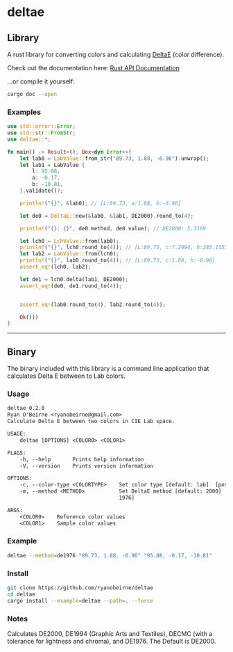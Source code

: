 # deltae

## Library

A rust library for converting colors and calculating
[DeltaE](http://www.colorwiki.com/wiki/Delta_E:_The_Color_Difference) (color
difference).

Check out the documentation here:
[Rust API Documentation](https://ryanobeirne.github.io/deltae)

...or compile it yourself:

```sh
cargo doc --open
```

### Examples

```rust
use std::error::Error;
use std::str::FromStr;
use deltae::*;

fn main() -> Result<(), Box<dyn Error>>{
    let lab0 = LabValue::from_str("89.73, 1.88, -6.96").unwrap();
    let lab1 = LabValue {
        l: 95.08,
        a: -0.17,
        b: -10.81,
    }.validate()?;

    println!("{}", &lab0); // [L:89.73, a:1.88, b:-6.96]

    let de0 = DeltaE::new(&lab0, &lab1, DE2000).round_to(4);

    println!("{}: {}", de0.method, de0.value); // DE2000: 5.3169

    let lch0 = LchValue::from(lab0);
    println!("{}", lch0.round_to(4)); // [L:89.73, c:7.2094, h:285.1157]
    let lab2 = LabValue::from(lch0);
    println!("{}", lab0.round_to(4)); // [L:89.73, c:1.88, h:-6.96]
    assert_eq!(lch0, lab2);

    let de1 = lch0.delta(lab1, DE2000);
    assert_eq!(de0, de1.round_to(4));


    assert_eq!(lab0.round_to(4), lab2.round_to(4));

    Ok(())
}
```

---

## Binary

The binary included with this library is a command line application that
calculates Delta E between to Lab colors.

### Usage

```txt
deltae 0.2.0
Ryan O'Beirne <ryanobeirne@gmail.com>
Calculate Delta E between two colors in CIE Lab space.

USAGE:
    deltae [OPTIONS] <COLOR0> <COLOR1>

FLAGS:
    -h, --help       Prints help information
    -V, --version    Prints version information

OPTIONS:
    -c, --color-type <COLORTYPE>    Set color type [default: lab]  [possible values: lab, lch, xyz]
    -m, --method <METHOD>           Set DeltaE method [default: 2000]  [possible values: 2000, 1994, 1994T, CMC1, CMC2,
                                    1976]

ARGS:
    <COLOR0>    Reference color values
    <COLOR1>    Sample color values
```

### Example

```sh
deltae --method=de1976 "89.73, 1.88, -6.96" "95.08, -0.17, -10.81"
```

### Install

```sh
git clone https://github.com/ryanobeirne/deltae
cd deltae
cargo install --example=deltae --path=. --force
```

### Notes

Calculates DE2000, DE1994 (Graphic Arts and Textiles), DECMC (with a tolerance
for lightness and chroma), and DE1976. The Default is DE2000.
